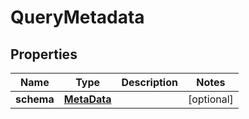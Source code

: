 
# QueryMetadata

## Properties
Name | Type | Description | Notes
------------ | ------------- | ------------- | -------------
**schema** | [**MetaData**](MetaData.md) |  |  [optional]



